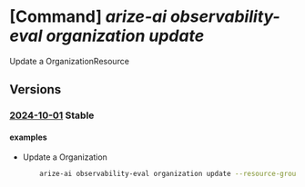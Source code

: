 # [Command] _arize-ai observability-eval organization update_

Update a OrganizationResource

## Versions

### [2024-10-01](/Resources/mgmt-plane/L3N1YnNjcmlwdGlvbnMve30vcmVzb3VyY2Vncm91cHMve30vcHJvdmlkZXJzL2FyaXplYWkub2JzZXJ2YWJpbGl0eWV2YWwvb3JnYW5pemF0aW9ucy97fQ==/2024-10-01.xml) **Stable**

<!-- mgmt-plane /subscriptions/{}/resourcegroups/{}/providers/arizeai.observabilityeval/organizations/{} 2024-10-01 -->

#### examples

- Update a Organization
    ```bash
        arize-ai observability-eval organization update --resource-group yashika-rg-arize --organizationname test-org-1 --tags key1=value1
    ```

